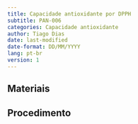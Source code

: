 ```yaml
---
title: Capacidade antioxidante por DPPH
subtitle: PAN-006
categories: Capacidade antioxidante
author: Tiago Dias
date: last-modified
date-format: DD/MM/YYYY
lang: pt-br
version: 1
---
```


## Materiais

## Procedimento
